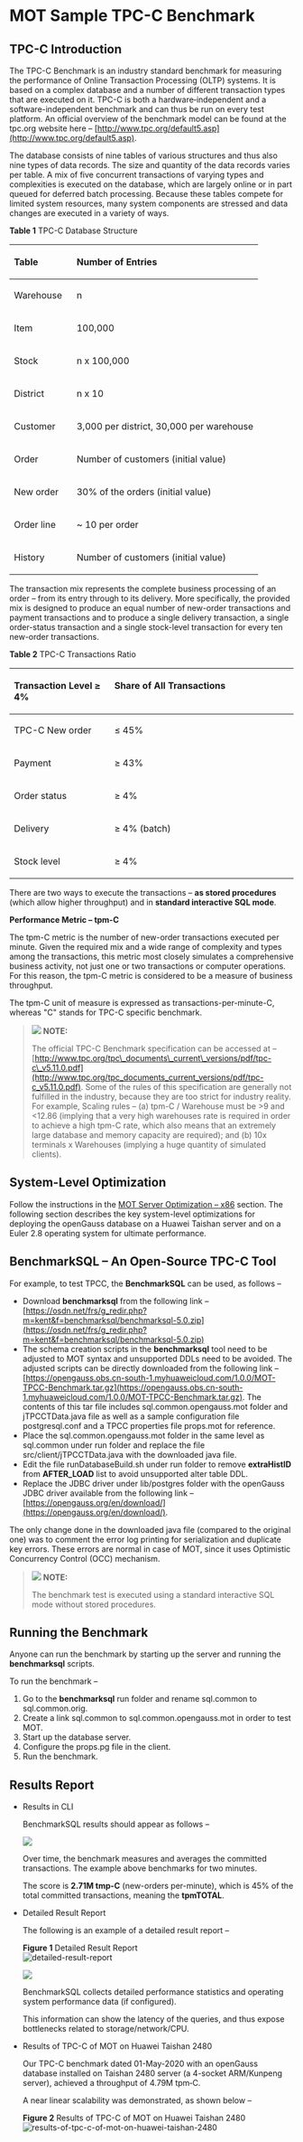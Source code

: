 # MOT Sample TPC-C Benchmark<a name="EN-US_TOPIC_0289900962"></a>

## TPC-C Introduction<a name="en-us_topic_0283137680_en-us_topic_0270171506_section31809499012"></a>

The TPC-C Benchmark is an industry standard benchmark for measuring the performance of Online Transaction Processing \(OLTP\) systems. It is based on a complex database and a number of different transaction types that are executed on it. TPC-C is both a hardware‑independent and a software-independent benchmark and can thus be run on every test platform. An official overview of the benchmark model can be found at the tpc.org website here –  [http://www.tpc.org/default5.asp](http://www.tpc.org/default5.asp).

The database consists of nine tables of various structures and thus also nine types of data records. The size and quantity of the data records varies per table. A mix of five concurrent transactions of varying types and complexities is executed on the database, which are largely online or in part queued for deferred batch processing. Because these tables compete for limited system resources, many system components are stressed and data changes are executed in a variety of ways.

**Table  1**  TPC-C Database Structure

<a name="en-us_topic_0283137680_en-us_topic_0270171506_table55982972"></a>
<table><thead align="left"><tr id="en-us_topic_0283137680_en-us_topic_0270171506_row58492392"><th class="cellrowborder" valign="top" width="25.25%" id="mcps1.2.3.1.1"><p id="en-us_topic_0283137680_en-us_topic_0270171506_p40263291"><a name="en-us_topic_0283137680_en-us_topic_0270171506_p40263291"></a><a name="en-us_topic_0283137680_en-us_topic_0270171506_p40263291"></a>Table</p>
</th>
<th class="cellrowborder" valign="top" width="74.75%" id="mcps1.2.3.1.2"><p id="en-us_topic_0283137680_en-us_topic_0270171506_p40101110"><a name="en-us_topic_0283137680_en-us_topic_0270171506_p40101110"></a><a name="en-us_topic_0283137680_en-us_topic_0270171506_p40101110"></a>Number of Entries</p>
</th>
</tr>
</thead>
<tbody><tr id="en-us_topic_0283137680_en-us_topic_0270171506_row26964482"><td class="cellrowborder" valign="top" width="25.25%" headers="mcps1.2.3.1.1 "><p id="en-us_topic_0283137680_en-us_topic_0270171506_p36639430"><a name="en-us_topic_0283137680_en-us_topic_0270171506_p36639430"></a><a name="en-us_topic_0283137680_en-us_topic_0270171506_p36639430"></a>Warehouse</p>
</td>
<td class="cellrowborder" valign="top" width="74.75%" headers="mcps1.2.3.1.2 "><p id="en-us_topic_0283137680_en-us_topic_0270171506_p15003883"><a name="en-us_topic_0283137680_en-us_topic_0270171506_p15003883"></a><a name="en-us_topic_0283137680_en-us_topic_0270171506_p15003883"></a>n</p>
</td>
</tr>
<tr id="en-us_topic_0283137680_en-us_topic_0270171506_row817225"><td class="cellrowborder" valign="top" width="25.25%" headers="mcps1.2.3.1.1 "><p id="en-us_topic_0283137680_en-us_topic_0270171506_p66195298"><a name="en-us_topic_0283137680_en-us_topic_0270171506_p66195298"></a><a name="en-us_topic_0283137680_en-us_topic_0270171506_p66195298"></a>Item</p>
</td>
<td class="cellrowborder" valign="top" width="74.75%" headers="mcps1.2.3.1.2 "><p id="en-us_topic_0283137680_en-us_topic_0270171506_p60218927"><a name="en-us_topic_0283137680_en-us_topic_0270171506_p60218927"></a><a name="en-us_topic_0283137680_en-us_topic_0270171506_p60218927"></a>100,000</p>
</td>
</tr>
<tr id="en-us_topic_0283137680_en-us_topic_0270171506_row5099437"><td class="cellrowborder" valign="top" width="25.25%" headers="mcps1.2.3.1.1 "><p id="en-us_topic_0283137680_en-us_topic_0270171506_p10401252"><a name="en-us_topic_0283137680_en-us_topic_0270171506_p10401252"></a><a name="en-us_topic_0283137680_en-us_topic_0270171506_p10401252"></a>Stock</p>
</td>
<td class="cellrowborder" valign="top" width="74.75%" headers="mcps1.2.3.1.2 "><p id="en-us_topic_0283137680_en-us_topic_0270171506_p37195075"><a name="en-us_topic_0283137680_en-us_topic_0270171506_p37195075"></a><a name="en-us_topic_0283137680_en-us_topic_0270171506_p37195075"></a>n x 100,000</p>
</td>
</tr>
<tr id="en-us_topic_0283137680_en-us_topic_0270171506_row66320226"><td class="cellrowborder" valign="top" width="25.25%" headers="mcps1.2.3.1.1 "><p id="en-us_topic_0283137680_en-us_topic_0270171506_p3229201"><a name="en-us_topic_0283137680_en-us_topic_0270171506_p3229201"></a><a name="en-us_topic_0283137680_en-us_topic_0270171506_p3229201"></a>District</p>
</td>
<td class="cellrowborder" valign="top" width="74.75%" headers="mcps1.2.3.1.2 "><p id="en-us_topic_0283137680_en-us_topic_0270171506_p60238717"><a name="en-us_topic_0283137680_en-us_topic_0270171506_p60238717"></a><a name="en-us_topic_0283137680_en-us_topic_0270171506_p60238717"></a>n x 10</p>
</td>
</tr>
<tr id="en-us_topic_0283137680_en-us_topic_0270171506_row5277541"><td class="cellrowborder" valign="top" width="25.25%" headers="mcps1.2.3.1.1 "><p id="en-us_topic_0283137680_en-us_topic_0270171506_p24827638"><a name="en-us_topic_0283137680_en-us_topic_0270171506_p24827638"></a><a name="en-us_topic_0283137680_en-us_topic_0270171506_p24827638"></a>Customer</p>
</td>
<td class="cellrowborder" valign="top" width="74.75%" headers="mcps1.2.3.1.2 "><p id="en-us_topic_0283137680_en-us_topic_0270171506_p64881656"><a name="en-us_topic_0283137680_en-us_topic_0270171506_p64881656"></a><a name="en-us_topic_0283137680_en-us_topic_0270171506_p64881656"></a>3,000 per district, 30,000 per warehouse</p>
</td>
</tr>
<tr id="en-us_topic_0283137680_en-us_topic_0270171506_row47063994"><td class="cellrowborder" valign="top" width="25.25%" headers="mcps1.2.3.1.1 "><p id="en-us_topic_0283137680_en-us_topic_0270171506_p54087208"><a name="en-us_topic_0283137680_en-us_topic_0270171506_p54087208"></a><a name="en-us_topic_0283137680_en-us_topic_0270171506_p54087208"></a>Order</p>
</td>
<td class="cellrowborder" valign="top" width="74.75%" headers="mcps1.2.3.1.2 "><p id="en-us_topic_0283137680_en-us_topic_0270171506_p18987738"><a name="en-us_topic_0283137680_en-us_topic_0270171506_p18987738"></a><a name="en-us_topic_0283137680_en-us_topic_0270171506_p18987738"></a>Number of customers (initial value)</p>
</td>
</tr>
<tr id="en-us_topic_0283137680_en-us_topic_0270171506_row36671921"><td class="cellrowborder" valign="top" width="25.25%" headers="mcps1.2.3.1.1 "><p id="en-us_topic_0283137680_en-us_topic_0270171506_p17635588"><a name="en-us_topic_0283137680_en-us_topic_0270171506_p17635588"></a><a name="en-us_topic_0283137680_en-us_topic_0270171506_p17635588"></a>New order</p>
</td>
<td class="cellrowborder" valign="top" width="74.75%" headers="mcps1.2.3.1.2 "><p id="en-us_topic_0283137680_en-us_topic_0270171506_p19196561"><a name="en-us_topic_0283137680_en-us_topic_0270171506_p19196561"></a><a name="en-us_topic_0283137680_en-us_topic_0270171506_p19196561"></a>30% of the orders (initial value)</p>
</td>
</tr>
<tr id="en-us_topic_0283137680_en-us_topic_0270171506_row38551324"><td class="cellrowborder" valign="top" width="25.25%" headers="mcps1.2.3.1.1 "><p id="en-us_topic_0283137680_en-us_topic_0270171506_p35649520"><a name="en-us_topic_0283137680_en-us_topic_0270171506_p35649520"></a><a name="en-us_topic_0283137680_en-us_topic_0270171506_p35649520"></a>Order line</p>
</td>
<td class="cellrowborder" valign="top" width="74.75%" headers="mcps1.2.3.1.2 "><p id="en-us_topic_0283137680_en-us_topic_0270171506_p1930001"><a name="en-us_topic_0283137680_en-us_topic_0270171506_p1930001"></a><a name="en-us_topic_0283137680_en-us_topic_0270171506_p1930001"></a>~ 10 per order</p>
</td>
</tr>
<tr id="en-us_topic_0283137680_en-us_topic_0270171506_row17370009"><td class="cellrowborder" valign="top" width="25.25%" headers="mcps1.2.3.1.1 "><p id="en-us_topic_0283137680_en-us_topic_0270171506_p64793495"><a name="en-us_topic_0283137680_en-us_topic_0270171506_p64793495"></a><a name="en-us_topic_0283137680_en-us_topic_0270171506_p64793495"></a>History</p>
</td>
<td class="cellrowborder" valign="top" width="74.75%" headers="mcps1.2.3.1.2 "><p id="en-us_topic_0283137680_en-us_topic_0270171506_p13781782"><a name="en-us_topic_0283137680_en-us_topic_0270171506_p13781782"></a><a name="en-us_topic_0283137680_en-us_topic_0270171506_p13781782"></a>Number of customers (initial value)</p>
</td>
</tr>
</tbody>
</table>

The transaction mix represents the complete business processing of an order – from its entry through to its delivery. More specifically, the provided mix is designed to produce an equal number of new-order transactions and payment transactions and to produce a single delivery transaction, a single order-status transaction and a single stock-level transaction for every ten new-order transactions.

**Table  2**  TPC-C Transactions Ratio

<a name="en-us_topic_0283137680_en-us_topic_0270171506_table9397539"></a>
<table><thead align="left"><tr id="en-us_topic_0283137680_en-us_topic_0270171506_row38413159"><th class="cellrowborder" valign="top" width="35.35%" id="mcps1.2.3.1.1"><p id="en-us_topic_0283137680_en-us_topic_0270171506_p24458203"><a name="en-us_topic_0283137680_en-us_topic_0270171506_p24458203"></a><a name="en-us_topic_0283137680_en-us_topic_0270171506_p24458203"></a>Transaction Level ≥ 4%</p>
</th>
<th class="cellrowborder" valign="top" width="64.64999999999999%" id="mcps1.2.3.1.2"><p id="en-us_topic_0283137680_en-us_topic_0270171506_p34957427"><a name="en-us_topic_0283137680_en-us_topic_0270171506_p34957427"></a><a name="en-us_topic_0283137680_en-us_topic_0270171506_p34957427"></a>Share of All Transactions</p>
</th>
</tr>
</thead>
<tbody><tr id="en-us_topic_0283137680_en-us_topic_0270171506_row12979352"><td class="cellrowborder" valign="top" width="35.35%" headers="mcps1.2.3.1.1 "><p id="en-us_topic_0283137680_en-us_topic_0270171506_p1271111437116"><a name="en-us_topic_0283137680_en-us_topic_0270171506_p1271111437116"></a><a name="en-us_topic_0283137680_en-us_topic_0270171506_p1271111437116"></a>TPC-C New order</p>
</td>
<td class="cellrowborder" valign="top" width="64.64999999999999%" headers="mcps1.2.3.1.2 "><p id="en-us_topic_0283137680_en-us_topic_0270171506_p63490983"><a name="en-us_topic_0283137680_en-us_topic_0270171506_p63490983"></a><a name="en-us_topic_0283137680_en-us_topic_0270171506_p63490983"></a>≤ 45%</p>
</td>
</tr>
<tr id="en-us_topic_0283137680_en-us_topic_0270171506_row34547936"><td class="cellrowborder" valign="top" width="35.35%" headers="mcps1.2.3.1.1 "><p id="en-us_topic_0283137680_en-us_topic_0270171506_p46919403"><a name="en-us_topic_0283137680_en-us_topic_0270171506_p46919403"></a><a name="en-us_topic_0283137680_en-us_topic_0270171506_p46919403"></a>Payment</p>
</td>
<td class="cellrowborder" valign="top" width="64.64999999999999%" headers="mcps1.2.3.1.2 "><p id="en-us_topic_0283137680_en-us_topic_0270171506_p42375303"><a name="en-us_topic_0283137680_en-us_topic_0270171506_p42375303"></a><a name="en-us_topic_0283137680_en-us_topic_0270171506_p42375303"></a>≥ 43%</p>
</td>
</tr>
<tr id="en-us_topic_0283137680_en-us_topic_0270171506_row45833411"><td class="cellrowborder" valign="top" width="35.35%" headers="mcps1.2.3.1.1 "><p id="en-us_topic_0283137680_en-us_topic_0270171506_p21518778"><a name="en-us_topic_0283137680_en-us_topic_0270171506_p21518778"></a><a name="en-us_topic_0283137680_en-us_topic_0270171506_p21518778"></a>Order status</p>
</td>
<td class="cellrowborder" valign="top" width="64.64999999999999%" headers="mcps1.2.3.1.2 "><p id="en-us_topic_0283137680_en-us_topic_0270171506_p65299478"><a name="en-us_topic_0283137680_en-us_topic_0270171506_p65299478"></a><a name="en-us_topic_0283137680_en-us_topic_0270171506_p65299478"></a>≥ 4%</p>
</td>
</tr>
<tr id="en-us_topic_0283137680_en-us_topic_0270171506_row50824398"><td class="cellrowborder" valign="top" width="35.35%" headers="mcps1.2.3.1.1 "><p id="en-us_topic_0283137680_en-us_topic_0270171506_p23135548"><a name="en-us_topic_0283137680_en-us_topic_0270171506_p23135548"></a><a name="en-us_topic_0283137680_en-us_topic_0270171506_p23135548"></a>Delivery</p>
</td>
<td class="cellrowborder" valign="top" width="64.64999999999999%" headers="mcps1.2.3.1.2 "><p id="en-us_topic_0283137680_en-us_topic_0270171506_p62040066"><a name="en-us_topic_0283137680_en-us_topic_0270171506_p62040066"></a><a name="en-us_topic_0283137680_en-us_topic_0270171506_p62040066"></a>≥ 4% (batch)</p>
</td>
</tr>
<tr id="en-us_topic_0283137680_en-us_topic_0270171506_row21489686"><td class="cellrowborder" valign="top" width="35.35%" headers="mcps1.2.3.1.1 "><p id="en-us_topic_0283137680_en-us_topic_0270171506_p62942996"><a name="en-us_topic_0283137680_en-us_topic_0270171506_p62942996"></a><a name="en-us_topic_0283137680_en-us_topic_0270171506_p62942996"></a>Stock level</p>
</td>
<td class="cellrowborder" valign="top" width="64.64999999999999%" headers="mcps1.2.3.1.2 "><p id="en-us_topic_0283137680_en-us_topic_0270171506_p65217919"><a name="en-us_topic_0283137680_en-us_topic_0270171506_p65217919"></a><a name="en-us_topic_0283137680_en-us_topic_0270171506_p65217919"></a>≥ 4%</p>
</td>
</tr>
</tbody>
</table>

There are two ways to execute the transactions –  **as stored procedures**  \(which allow higher throughput\) and in  **standard interactive SQL mode**.

**Performance Metric – tpm-C**

The tpm-C metric is the number of new-order transactions executed per minute. Given the required mix and a wide range of complexity and types among the transactions, this metric most closely simulates a comprehensive business activity, not just one or two transactions or computer operations. For this reason, the tpm-C metric is considered to be a measure of business throughput.

The tpm-C unit of measure is expressed as transactions-per-minute-C, whereas "C" stands for TPC-C specific benchmark.

>![](public_sys-resources/icon-note.gif) **NOTE:** 
>
>The official TPC-C Benchmark specification can be accessed at –  [http://www.tpc.org/tpc\_documents\_current\_versions/pdf/tpc-c\_v5.11.0.pdf](http://www.tpc.org/tpc_documents_current_versions/pdf/tpc-c_v5.11.0.pdf). Some of the rules of this specification are generally not fulfilled in the industry, because they are too strict for industry reality. For example, Scaling rules – \(a\) tpm-C / Warehouse must be \>9 and <12.86 \(implying that a very high warehouses rate is required in order to achieve a high tpm-C rate, which also means that an extremely large database and memory capacity are required\); and \(b\) 10x terminals x Warehouses \(implying a huge quantity of simulated clients\).

## System-Level Optimization<a name="en-us_topic_0283137680_en-us_topic_0270171506_section151521359126"></a>

Follow the instructions in the  [MOT Server Optimization – x86](mot-server-optimization-x86.md)  section. The following section describes the key system-level optimizations for deploying the openGauss database on a Huawei Taishan server and on a Euler 2.8 operating system for ultimate performance.

## BenchmarkSQL – An Open-Source TPC-C Tool<a name="en-us_topic_0283137680_en-us_topic_0270171506_section139937213415"></a>

For example, to test TPCC, the  **BenchmarkSQL**  can be used, as follows –

-   Download  **benchmarksql**  from the following link –  [https://osdn.net/frs/g_redir.php?m=kent&f=benchmarksql/benchmarksql-5.0.zip](https://osdn.net/frs/g_redir.php?m=kent&f=benchmarksql/benchmarksql-5.0.zip)
-   The schema creation scripts in the  **benchmarksql**  tool need to be adjusted to MOT syntax and unsupported DDLs need to be avoided. The adjusted scripts can be directly downloaded from the following link –  [https://opengauss.obs.cn-south-1.myhuaweicloud.com/1.0.0/MOT-TPCC-Benchmark.tar.gz](https://opengauss.obs.cn-south-1.myhuaweicloud.com/1.0.0/MOT-TPCC-Benchmark.tar.gz). The contents of this tar file includes sql.common.opengauss.mot folder and jTPCCTData.java file as well as a sample configuration file postgresql.conf and a TPCC properties file props.mot for reference.
-   Place the sql.common.opengauss.mot folder in the same level as sql.common under run folder and replace the file src/client/jTPCCTData.java with the downloaded java file.
-   Edit the file runDatabaseBuild.sh under run folder to remove  **extraHistID**  from  **AFTER\_LOAD**  list to avoid unsupported alter table DDL.
-   Replace the JDBC driver under lib/postgres folder with the openGauss JDBC driver available from the following link –  [https://opengauss.org/en/download/](https://opengauss.org/en/download/).

The only change done in the downloaded java file \(compared to the original one\) was to comment the error log printing for serialization and duplicate key errors. These errors are normal in case of MOT, since it uses Optimistic Concurrency Control \(OCC\) mechanism.

>![](public_sys-resources/icon-note.gif) **NOTE:** 
>
>The benchmark test is executed using a standard interactive SQL mode without stored procedures.

## Running the Benchmark<a name="en-us_topic_0283137680_en-us_topic_0270171506_section1259282910208"></a>

Anyone can run the benchmark by starting up the server and running the  **benchmarksql**  scripts.

To run the benchmark –

1.  Go to the  **benchmarksql**  run folder and rename sql.common to sql.common.orig.
2.  Create a link sql.common to sql.common.opengauss.mot in order to test MOT.
3.  Start up the database server.
4.  Configure the props.pg file in the client.
5.  Run the benchmark.

## Results Report<a name="en-us_topic_0283137680_en-us_topic_0270171506_section536317187211"></a>

-   Results in CLI

    BenchmarkSQL results should appear as follows –

    ![](figures/en-us_image_0289899941.jpg)

    Over time, the benchmark measures and averages the committed transactions. The example above benchmarks for two minutes.

    The score is  **2.71M tmp-C**  \(new-orders per-minute\), which is 45% of the total committed transactions, meaning the  **tpmTOTAL**.

-   Detailed Result Report

    The following is an example of a detailed result report –

    **Figure  1**  Detailed Result Report<a name="en-us_topic_0283137680_en-us_topic_0270171506_fig73452720221"></a>  
    ![](figures/detailed-result-report.png "detailed-result-report")

    ![](figures/en-us_image_0289900100.png)

    BenchmarkSQL collects detailed performance statistics and operating system performance data \(if configured\).

    This information can show the latency of the queries, and thus expose bottlenecks related to storage/network/CPU.

-   Results of TPC-C of MOT on Huawei Taishan 2480

    Our TPC-C benchmark dated 01-May-2020 with an openGauss database installed on Taishan 2480 server \(a 4-socket ARM/Kunpeng server\), achieved a throughput of 4.79M tpm‑C.

    A near linear scalability was demonstrated, as shown below –

    **Figure  2**  Results of TPC-C of MOT on Huawei Taishan 2480<a name="en-us_topic_0283137680_en-us_topic_0270171506_fig19612208102319"></a>  
    ![](figures/results-of-tpc-c-of-mot-on-huawei-taishan-2480.png "results-of-tpc-c-of-mot-on-huawei-taishan-2480")


